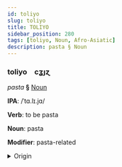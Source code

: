 ```yaml
---
id: toliyo
slug: toliyo
title: TOLIYO
sidebar_position: 280
tags: [toliyo, Noun, Afro-Asiatic]
description: pasta § Noun
---
```


### toliyo&emsp;<span kind="abugida">cʓȷɀ</span>

*pasta* **§** [Noun](../../tags/Noun)

**IPA**: /ˈtɑ.lɪ.jɑ/

**Verb**: to be pasta

**Noun**: pasta

**Modifier**: pasta-related

<details>
    <summary>Origin</summary>
    Hausa taliya /ta.lɨ.j̰a/<br/>
    <em>Afro-Asiatic Language Family</em>
</details>